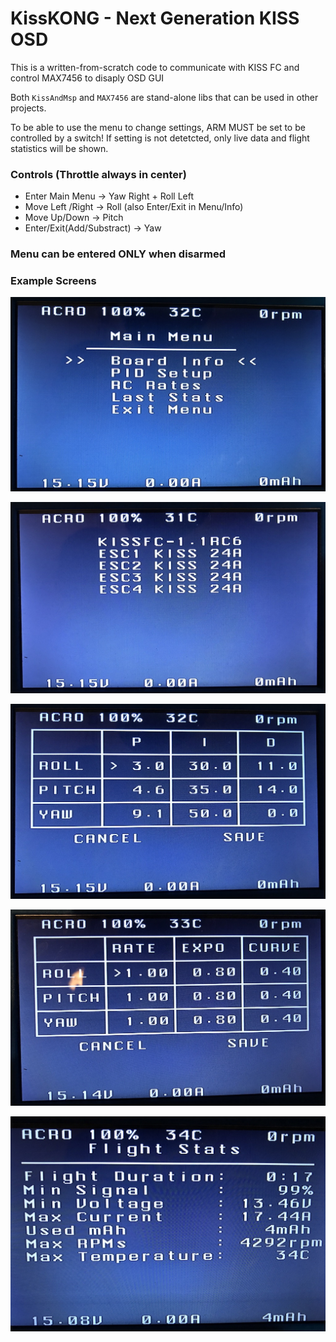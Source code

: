# KissKONG - Next Generation KISS OSD

This is a written-from-scratch code to communicate with KISS FC and control MAX7456 to disaply OSD GUI

Both ```KissAndMsp``` and ```MAX7456``` are stand-alone libs that can be used in other projects.

To be able to use the menu to change settings, ARM MUST be set to be controlled by a switch!
If setting is not detetcted, only live data and flight statistics will be shown.

### Controls (Throttle always in center)
* Enter Main Menu -> Yaw Right + Roll Left
* Move Left /Right -> Roll (also Enter/Exit in Menu/Info)
* Move Up/Down ->  Pitch
* Enter/Exit(Add/Substract) -> Yaw

### Menu can be entered ONLY when disarmed

### Example Screens

![Menu](images/menu.jpg)

![Info](images/info.jpg)

![PIDs](images/pids.jpg)

![Rates](images/rates.jpg)

![Stats](images/stats.jpg)
